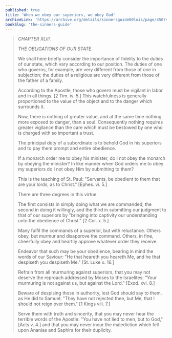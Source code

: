 ```yaml
---
published: true
title: 'When we obey our superiors, we obey God'
archiveLink: 'https://archive.org/details/sinnersguide00luis/page/450?view=theater'
bookSlug: 'the-sinners-guide'
---
```


> *CHAPTER XLIII.*
> 
> *THE OBLIGATIONS OF OUR STATE.*
> 
> We shall here briefly consider the importance of fidelity to the duties of our state, which vary according to our position. The duties of one who governs, for example, are very different from those of one in subjection; the duties of a religious are very different from those of the father of a family.
> 
> According to the Apostle, those who govern must be vigilant in labor and in all things. [2 Tim. iv. 5.] This watchfulness is generally proportioned to the value of the object and to the danger which surrounds it.
> 
> Now, there is nothing of greater value, and at the same time nothing more exposed to danger, than a soul. Consequently nothing requires greater vigilance than the care which must be bestowed by one who is charged with so important a trust.
> 
> The principal duty of a subordinate is to behold God in his superiors and to pay them prompt and entire obedience.
> 
> If a monarch order me to obey his minister, do I not obey the monarch by obeying the minister? In like manner when God orders me to obey my superiors do I not obey Him by submitting to them?
> 
> This is the teaching of St. Paul: "Servants, be obedient to them that are your lords, as to Christ." [Ephes. vi. 5.]
> 
> There are three degrees in this virtue.
> 
> The first consists in simply doing what we are commanded, the second in doing it willingly, and the third in submitting our judgment to that of our superiors by "bringing into captivity our understanding unto the obedience of Christ." [2 Cor. x. 5.]
> 
> Many fulfil the commands of a superior, but with reluctance. Others obey, but murmur and disapprove the command. Others, in fine, cheerfully obey and heartily approve whatever order they receive.
> 
> Endeavor that such may be your obedience, bearing in mind the words of our Saviour: "He that heareth you heareth Me, and he that despiseth you despiseth Me." [St. Luke x. 16.]
> 
> Refrain from all murmuring against superiors, that you may not deserve the reproach addressed by Moses to the Israelites: “Your murmuring is not against us, but against the Lord." [Exod. xvi. 8.]
> 
> Beware of despising those in authority, lest God should say to them, as He did to Samuel: "They have not rejected thee, but Me, that I should not reign over them." [1 Kings viii. 7.]
> 
> Serve them with truth and sincerity, that you may never hear the terrible words of the Apostle: "You have not lied to men, but to God," [Acts v. 4.] and that you may never incur the malediction which fell upon Ananias and Saphira for their duplicity.

